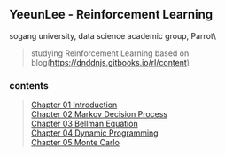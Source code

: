 ## YeeunLee - Reinforcement Learning
sogang university, data science academic group, Parrot\
> studying Reinforcement Learning based on blog(https://dnddnjs.gitbooks.io/rl/content)

### contents
> [Chapter 01 Introduction](RL_lectures/chapter01_Introduction.md)\
> [Chapter 02 Markov Decision Process](RL_lectures/chapter02_MDP.md)\
> [Chapter 03 Bellman Equation](RL_lectures/chapter03_bellman_equation.md)\
> [Chapter 04 Dynamic Programming](RL_lectures/chapter04_Dynamic_Programming.md)\
> [Chapter 05 Monte Carlo](RL_lectures/chapter05_Monte_Carlo.md)

